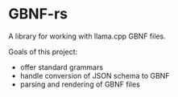 # GBNF-rs

A library for working with llama.cpp GBNF files.

Goals of this project:
* offer standard grammars
* handle conversion of JSON schema to GBNF
* parsing and rendering of GBNF files
